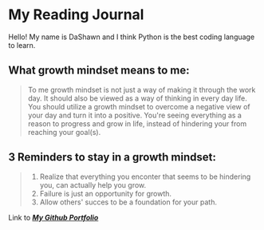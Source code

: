 # My Reading Journal
Hello! My name is DaShawn and I think Python is the best coding language to learn.

## What growth mindset means to me:

> To me growth mindset is not just a way of making it through the work day. It should also be viewed as a way of thinking in every day life. 
You should utilize a growth mindset to overcome a negative view of your day and turn it into a positive. You're seeing everything as a reason to progress and grow in life, instead of hindering your from reaching your goal(s).

## 3 Reminders to stay in a growth mindset:

> 1. Realize that everything you enconter that seems to be hindering you, can actually help you grow.
> 2. Failure is just an opportunity for growth.
> 3. Allow others' succes to be a foundation for your path.

Link to [***My Github Portfolio***](https://github.com/dashawnwhite17)
